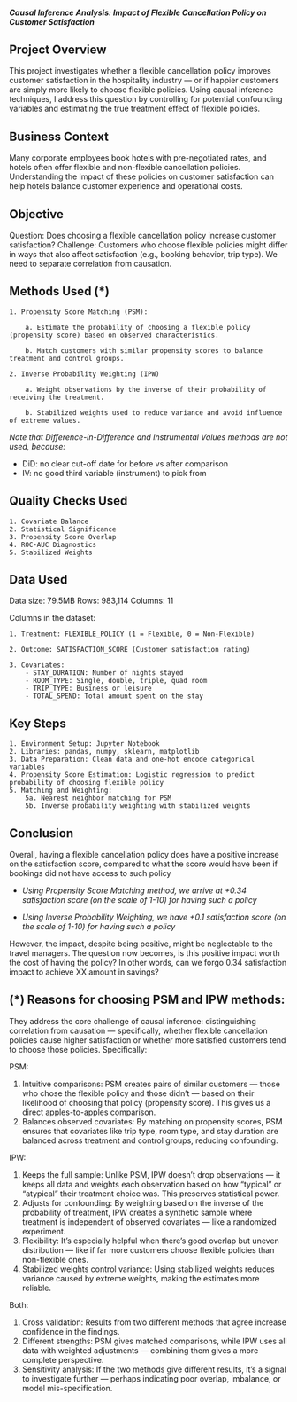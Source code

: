 ##### Causal Inference Analysis: Impact of Flexible Cancellation Policy on Customer Satisfaction

## Project Overview
This project investigates whether a flexible cancellation policy improves customer satisfaction in the hospitality industry — or if happier customers are simply more likely to choose flexible policies. Using causal inference techniques, I address this question by controlling for potential confounding variables and estimating the true treatment effect of flexible policies.

## Business Context
Many corporate employees book hotels with pre-negotiated rates, and hotels often offer flexible and non-flexible cancellation policies. Understanding the impact of these policies on customer satisfaction can help hotels balance customer experience and operational costs.

## Objective
Question: Does choosing a flexible cancellation policy increase customer satisfaction?
Challenge: Customers who choose flexible policies might differ in ways that also affect satisfaction (e.g., booking behavior, trip type). We need to separate correlation from causation.

## Methods Used (*)
    1. Propensity Score Matching (PSM):
   
        a. Estimate the probability of choosing a flexible policy (propensity score) based on observed characteristics.

        b. Match customers with similar propensity scores to balance treatment and control groups.

    2. Inverse Probability Weighting (IPW)
   
        a. Weight observations by the inverse of their probability of receiving the treatment.
 
        b. Stabilized weights used to reduce variance and avoid influence of extreme values.

*Note that Difference-in-Difference and Instrumental Values methods are not used, because:*
- DiD: no clear cut-off date for before vs after comparison
- IV: no good third variable (instrument) to pick from

## Quality Checks Used
    1. Covariate Balance
    2. Statistical Significance
    3. Propensity Score Overlap
    4. ROC-AUC Diagnostics
    5. Stabilized Weights
    
## Data Used

Data size: 79.5MB Rows: 983,114 Columns: 11

Columns in the dataset:

    1. Treatment: FLEXIBLE_POLICY (1 = Flexible, 0 = Non-Flexible)

    2. Outcome: SATISFACTION_SCORE (Customer satisfaction rating)

    3. Covariates:
        - STAY_DURATION: Number of nights stayed
        - ROOM_TYPE: Single, double, triple, quad room
        - TRIP_TYPE: Business or leisure
        - TOTAL_SPEND: Total amount spent on the stay

## Key Steps
    1. Environment Setup: Jupyter Notebook
    2. Libraries: pandas, numpy, sklearn, matplotlib
    3. Data Preparation: Clean data and one-hot encode categorical variables
    4. Propensity Score Estimation: Logistic regression to predict probability of choosing flexible policy
    5. Matching and Weighting:
        5a. Nearest neighbor matching for PSM
        5b. Inverse probability weighting with stabilized weights

## Conclusion
Overall, having a flexible cancellation policy does have a positive increase on the satisfaction score, compared to what the score would have been if bookings did not have access to such policy

- *Using Propensity Score Matching method, we arrive at +0.34 satisfaction score (on the scale of 1-10) for having such a policy*

- *Using Inverse Probability Weighting, we have +0.1 satisfaction score (on the scale of 1-10) for having such a policy*

However, the impact, despite being positive, might be neglectable to the travel managers. The question now becomes, is this positive impact worth the cost of having the policy? In other words, can we forgo 0.34 satisfaction impact to achieve XX amount in savings?

## (*) Reasons for choosing PSM and IPW methods:
They address the core challenge of causal inference: distinguishing correlation from causation — specifically, whether flexible cancellation policies cause higher satisfaction or whether more satisfied customers tend to choose those policies. Specifically:

PSM:

1. Intuitive comparisons: PSM creates pairs of similar customers — those who chose the flexible policy and those didn’t — based on their likelihood of choosing that policy (propensity score). This gives us a direct apples-to-apples comparison.
2. Balances observed covariates: By matching on propensity scores, PSM ensures that covariates like trip type, room type, and stay duration are balanced across treatment and control groups, reducing confounding.

IPW:

1. Keeps the full sample: Unlike PSM, IPW doesn’t drop observations — it keeps all data and weights each observation based on how “typical” or “atypical” their treatment choice was. This preserves statistical power.
2. Adjusts for confounding: By weighting based on the inverse of the probability of treatment, IPW creates a synthetic sample where treatment is independent of observed covariates — like a randomized experiment.
3. Flexibility: It’s especially helpful when there’s good overlap but uneven distribution — like if far more customers choose flexible policies than non-flexible ones.
4. Stabilized weights control variance: Using stabilized weights reduces variance caused by extreme weights, making the estimates more reliable.

Both:

1. Cross validation: Results from two different methods that agree increase confidence in the findings.
2. Different strengths: PSM gives matched comparisons, while IPW uses all data with weighted adjustments — combining them gives a more complete perspective.
3. Sensitivity analysis: If the two methods give different results, it’s a signal to investigate further — perhaps indicating poor overlap, imbalance, or model mis-specification.
